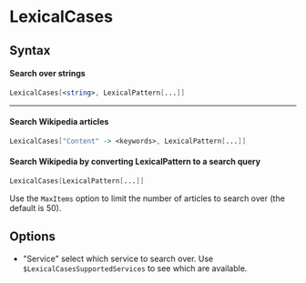 # LexicalCases

## Syntax

#### Search over strings
```Mathematica
LexicalCases[<string>, LexicalPattern[...]]
```

---
#### Search Wikipedia articles
```Mathematica
LexicalCases["Content" -> <keywords>, LexicalPattern[...]]
```

#### Search Wikipedia by converting LexicalPattern to a search query
```Mathematica
LexicalCases[LexicalPattern[...]]
```

Use the `MaxItems` option to limit the number of articles to search over (the default is 50).

## Options

* "Service" select which service to search over. Use `$LexicalCasesSupportedServices` to see which are available.
